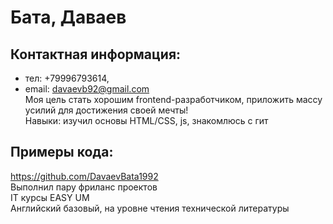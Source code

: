 # Бата, Даваев  
## Контактная информация:  
- тел: +79996793614,  
- email: davaevb92@gmail.com  
Моя цель стать хорошим frontend-разработчиком, приложить массу усилий для достижения своей мечты!  
Навыки: изучил основы HTML/CSS, js, знакомлюсь с гит  
## Примеры кода:  
https://github.com/DavaevBata1992  
Выполнил пару фриланс проектов  
IT курсы EASY UM  
Английский базовый, на уровне чтения технической литературы  
